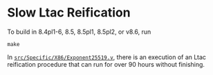 # Slow Ltac Reification

To build in 8.4pl1-6, 8.5, 8.5pl1, 8.5pl2, or v8.6, run
```
make
```

In
[`src/Specific/X86/Exponent25519.v`](./src/Specific/X86/Exponent25519.v),
there is an execution of an Ltac reification procedure that can run
for over 90 hours without finishing.
